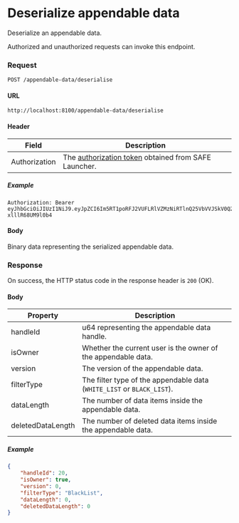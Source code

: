 # Deserialize appendable data

Deserialize an appendable data.

Authorized and unauthorized requests can invoke this endpoint.

### Request

```
POST /appendable-data/deserialise
```

#### URL

```
http://localhost:8100/appendable-data/deserialise
```

#### Header

| Field | Description |
| --- | --- |
| Authorization | The [authorization token](/auth) obtained from SAFE Launcher. |

##### Example

```
Authorization: Bearer eyJhbGciOiJIUzI1NiJ9.eyJpZCI6Im5RT1poRFJ2VUFLRlVZMzNiRTlnQ25VbVVJSkV0Q2lmYk4zYjE1dXZ2TlU9In0.OTKcHQ9VUKYzBXH_MqeWR4UcHFJV-xlllR68UM9l0b4
```

#### Body

Binary data representing the serialized appendable data.

### Response

On success, the HTTP status code in the response header is `200` (OK).

#### Body

| Property | Description |
| --- | --- |
| handleId | u64 representing the appendable data handle. |
| isOwner | Whether the current user is the owner of the appendable data. |
| version | The version of the appendable data. |
| filterType | The filter type of the appendable data (`WHITE_LIST` or `BLACK_LIST`). |
| dataLength | The number of data items inside the appendable data. |
| deletedDataLength | The number of deleted data items inside the appendable data. |

##### Example

```json
{
	"handleId": 20,
	"isOwner": true,
	"version": 0,
	"filterType": "BlackList",
	"dataLength": 0,
	"deletedDataLength": 0
}
```
